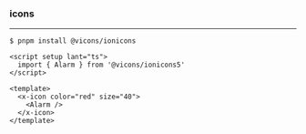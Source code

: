 ### icons

---

```
$ pnpm install @vicons/ionicons
```
<script setup lant="ts">
  import { Alarm } from '@vicons/ionicons5'
</script>

<x-icon color="red" size="40">
  <Alarm />
</x-icon>


```vue
<script setup lant="ts">
  import { Alarm } from '@vicons/ionicons5'
</script>

<template>
  <x-icon color="red" size="40">
    <Alarm />
  </x-icon>
</template>
```